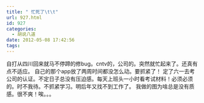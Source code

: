 ```yaml
---
title: " 忙死了\t\t"
url: 927.html
id: 927
categories:
  - 胡说八道
date: 2012-05-08 17:42:56
tags:
---
```


自打从四川回来就马不停蹄的修bug。cntv的，公司的。突然就忙起来了。还真有点不适应。 自己的那个app放了两周时间都没怎么动。要抓紧了！ 定了六一去考公司的认证。不定日子总没有压迫感。每天上班头一小时看考试材料！必须必须的。时不我待。不抓紧学习。明后年又找不到工作了。 我做的图为啥总是没有质感。很不爽！唉。。。